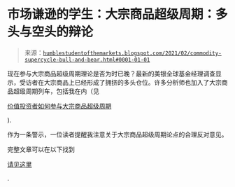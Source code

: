 <!--yml

类别：未分类

date: 2024-05-18 02:04:09

-->

# 市场谦逊的学生：大宗商品超级周期：多头与空头的辩论

> 来源：[`humblestudentofthemarkets.blogspot.com/2021/02/commodity-supercycle-bull-and-bear.html#0001-01-01`](https://humblestudentofthemarkets.blogspot.com/2021/02/commodity-supercycle-bull-and-bear.html#0001-01-01)

现在参与大宗商品超级周期理论是否为时已晚？最新的美银全球基金经理调查显示，受访者在大宗商品上已经形成了拥挤的多头仓位。许多分析师也加入了大宗商品超级周期列车，包括我在内（见

[价值投资者如何参与大宗商品超级周期](https://humblestudentofthemarkets.com/2021/02/13/how-value-investors-can-play-the-new-commodity-supercycle/)

).

作为一条警示，一位读者提醒我注意关于大宗商品超级周期论点的合理反对意见。

完整文章可以在以下找到

[请见这里](https://humblestudentofthemarkets.com/2021/02/22/commodity-supercycle-bull-and-bear-debate/)

.
